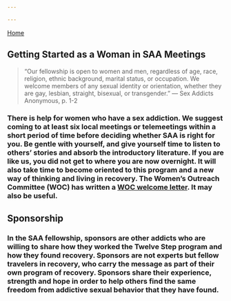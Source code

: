 ```yaml
---

---
```


[Home](index.md)

## Getting Started as a Woman in SAA Meetings

>“Our fellowship is open to women and men, regardless of age, race, religion, ethnic background, marital status, or occupation. We welcome members of any sexual identity or orientation, whether they are gay, lesbian, straight, bisexual, or transgender.”
>— Sex Addicts Anonymous, p. 1-2

### There is help for women who have a sex addiction.  We suggest coming to at least six local meetings or telemeetings within a short period of time before deciding whether SAA is right for you. Be gentle with yourself, and give yourself time to listen to others’ stories and absorb the introductory literature. If you are like us, you did not get to where you are now overnight. It will also take time to become oriented to this program and a new way of thinking and living in recovery.  The Women’s Outreach Committee (WOC) has written a <a href='https://saa-recovery.org/women/womens-welcome-letter/'> WOC welcome letter</a>. It may also be useful.

## Sponsorship
### In the SAA fellowship, sponsors are other addicts who are willing to share how they worked the Twelve Step program and how they found recovery. Sponsors are not experts but fellow travelers in recovery, who carry the message as part of their own program of recovery. Sponsors share their experience, strength and hope in order to help others find the same freedom from addictive sexual behavior that they have found.
